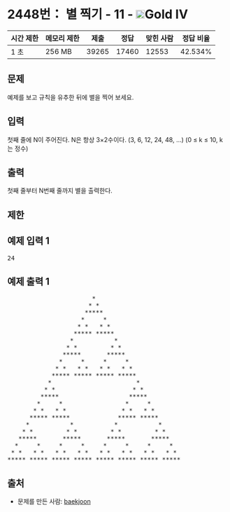 # 2448번： 별 찍기 - 11 - <img src="https://static.solved.ac/tier_small/12.svg" style="height:20px" />Gold IV


| 시간 제한 | 메모리 제한 | 제출 | 정답 | 맞힌 사람 | 정답 비율 |
| --- | --- | --- | --- | --- | --- |
| 1 초 | 256 MB | 39265 | 17460 | 12553 | 42.534% |


## 문제


예제를 보고 규칙을 유추한 뒤에 별을 찍어 보세요.




## 입력


첫째 줄에 N이 주어진다. N은 항상 3×2수이다. (3, 6, 12, 24, 48, ...) (0 ≤ k ≤ 10, k는 정수)



## 출력


첫째 줄부터 N번째 줄까지 별을 출력한다.




## 제한




## 예제 입력 1


<pre>24
</pre>


## 예제 출력 1


<pre>                       *                        
                      * *                       
                     *****                      
                    *     *                     
                   * *   * *                    
                  ***** *****                   
                 *           *                  
                * *         * *                 
               *****       *****                
              *     *     *     *               
             * *   * *   * *   * *              
            ***** ***** ***** *****             
           *                       *            
          * *                     * *           
         *****                   *****          
        *     *                 *     *         
       * *   * *               * *   * *        
      ***** *****             ***** *****       
     *           *           *           *      
    * *         * *         * *         * *     
   *****       *****       *****       *****    
  *     *     *     *     *     *     *     *   
 * *   * *   * *   * *   * *   * *   * *   * *  
***** ***** ***** ***** ***** ***** ***** *****
</pre>






## 출처


- 문제를 만든 사람: [baekjoon](/user/baekjoon)




